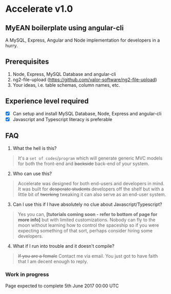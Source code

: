 # Accelerate v1.0
## MyEAN boilerplate using angular-cli
A MySQL, Express, Angular and Node implementation for developers in a hurry.

## Prerequisites
1) Node, Express, MySQL Database and angular-cli
2) ng2-file-upload (https://github.com/valor-software/ng2-file-upload)
3) Your ideas, i.e. table schemas, column names, etc.

## Experience level required
- [x] Can setup and install MySQL Database, Node, Express and angular-cli
- [x] Javascript and Typescript literacy is preferable

## FAQ
1) What the hell is this?
>It's a `set of codes`/`program` which will generate generic MVC models
for both the front-end and ~~backside~~ back-end of your system.


2) Who can use this?
>Accelerate was designed for both end-users and developers in mind.
It was built for ~~desperate students~~ developers off the shelf but with a little 
bit of ~~twerking~~ tweaking it can also serve as an end-user system.


3) Can I use this if I have absolutely no clue about Javascript/Typescript?
>Yes you can, **[tutorials coming soon - refer to bottom of page for more info]** 
but with limited customizations. Nobody can fly to the moon without learning how 
to control the spaceship so if you were expecting something of that sort, perhaps 
consider hiring some developers.


4) What if I run into trouble and it doesn't compile?
 > ~~If you are a female~~ Contact me via email. You just got to have faith 
 that I am decent enough to reply. 


### Work in progress

Page expected to complete 5th June 2017 00:00 UTC 
